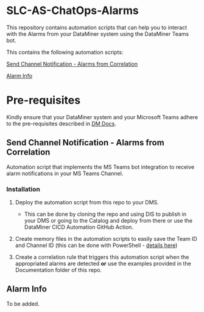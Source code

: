 # SLC-AS-ChatOps-Alarms

This repository contains automation scripts that can help you to interact with the Alarms from your DataMiner system using the DataMiner Teams bot.

This contains the following automation scripts:

[Send Channel Notification - Alarms from Correlation](#send-channel-notification---alarms-from-correlation)

[Alarm Info](#alarm-info)

# Pre-requisites

Kindly ensure that your DataMiner system and your Microsoft Teams adhere to the pre-requisites described in [DM Docs](https://docs.dataminer.services/user-guide/Cloud_Platform/TeamsBot/Microsoft_Teams_Chat_Integration.html#server-side-prerequisites).

## Send Channel Notification - Alarms from Correlation
Automation script that implements the MS Teams bot integration to receive alarm notifications in your MS Teams Channel.

### Installation

1. Deploy the automation script from this repo to your DMS.
   - This can be done by cloning the repo and using DIS to publish in your DMS or going to the Catalog and deploy from there or use the DataMiner CICD Automation GitHub Action.

2. Create memory files in the automation scripts to easily save the Team ID and Channel ID (this can be done with PowerShell - [details here](https://learn.microsoft.com/en-us/powershell/module/teams/?view=teams-ps))

3. Create a correlation rule that triggers this automation script when the appropriated alarms are detected **or** use the examples provided in the Documentation folder of this repo.

## Alarm Info
To be added.